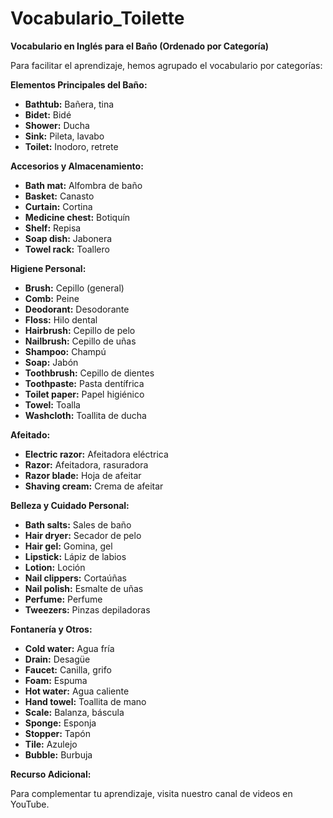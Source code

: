 # Vocabulario_Toilette



**Vocabulario en Inglés para el Baño (Ordenado por Categoría)**

Para facilitar el aprendizaje, hemos agrupado el vocabulario por categorías:

**Elementos Principales del Baño:**

*   **Bathtub:** Bañera, tina
*   **Bidet:** Bidé
*   **Shower:** Ducha
*   **Sink:** Pileta, lavabo
*   **Toilet:** Inodoro, retrete

**Accesorios y Almacenamiento:**

*   **Bath mat:** Alfombra de baño
*   **Basket:** Canasto
*   **Curtain:** Cortina
*   **Medicine chest:** Botiquín
*   **Shelf:** Repisa
*   **Soap dish:** Jabonera
*   **Towel rack:** Toallero

**Higiene Personal:**

*   **Brush:** Cepillo (general)
*   **Comb:** Peine
*   **Deodorant:** Desodorante
*   **Floss:** Hilo dental
*   **Hairbrush:** Cepillo de pelo
*   **Nailbrush:** Cepillo de uñas
*   **Shampoo:** Champú
*   **Soap:** Jabón
*   **Toothbrush:** Cepillo de dientes
*   **Toothpaste:** Pasta dentífrica
*   **Toilet paper:** Papel higiénico
*   **Towel:** Toalla
*   **Washcloth:** Toallita de ducha

**Afeitado:**

*   **Electric razor:** Afeitadora eléctrica
*   **Razor:** Afeitadora, rasuradora
*   **Razor blade:** Hoja de afeitar
*   **Shaving cream:** Crema de afeitar

**Belleza y Cuidado Personal:**

*   **Bath salts:** Sales de baño
*   **Hair dryer:** Secador de pelo
*   **Hair gel:** Gomina, gel
*   **Lipstick:** Lápiz de labios
*   **Lotion:** Loción
*   **Nail clippers:** Cortaúñas
*   **Nail polish:** Esmalte de uñas
*   **Perfume:** Perfume
*   **Tweezers:** Pinzas depiladoras

**Fontanería y Otros:**

*   **Cold water:** Agua fría
*   **Drain:** Desagüe
*   **Faucet:** Canilla, grifo
*   **Foam:** Espuma
*   **Hot water:** Agua caliente
*   **Hand towel:** Toallita de mano
*   **Scale:** Balanza, báscula
*   **Sponge:** Esponja
*   **Stopper:** Tapón
*   **Tile:** Azulejo
*   **Bubble:** Burbuja

**Recurso Adicional:**

Para complementar tu aprendizaje, visita nuestro canal de videos en YouTube.

